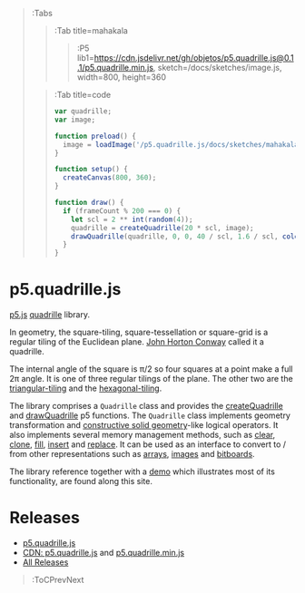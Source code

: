 > :Tabs
> > :Tab title=mahakala
> > 
> > > :P5 lib1=https://cdn.jsdelivr.net/gh/objetos/p5.quadrille.js@0.1.1/p5.quadrille.min.js, sketch=/docs/sketches/image.js, width=800, height=360
>
> > :Tab title=code
> >
> > ```js | image.js
> > var quadrille;
> > var image;
> > 
> > function preload() {
> >   image = loadImage('/p5.quadrille.js/docs/sketches/mahakala.jpg');
> > }
> > 
> > function setup() {
> >   createCanvas(800, 360);
> > }
> > 
> > function draw() {
> >   if (frameCount % 200 === 0) {
> >     let scl = 2 ** int(random(4));
> >     quadrille = createQuadrille(20 * scl, image);
> >     drawQuadrille(quadrille, 0, 0, 40 / scl, 1.6 / scl, color(random(255)));
> >   }
> > }

# p5.quadrille.js

[p5.js](https://p5js.org/) [quadrille](https://en.wikipedia.org/wiki/Square_tiling) library.

In geometry, the square-tiling, square-tessellation or square-grid is a regular tiling of the Euclidean plane. [John Horton Conway](https://en.wikipedia.org/wiki/John_Horton_Conway) called it a quadrille.

The internal angle of the square is π/2 so four squares at a point make a full 2π angle. It is one of three regular tilings of the plane. The other two are the [triangular-tiling](https://en.wikipedia.org/wiki/Triangular_tiling) and the [hexagonal-tiling](https://en.wikipedia.org/wiki/Hexagonal_tiling).

The library comprises a `Quadrille` class and provides the [createQuadrille](/docs/p5-fx/create_quadrille) and [drawQuadrille](/docs/p5-fx/draw_quadrille) p5 functions. The `Quadrille` class implements geometry transformation and [constructive solid geometry](https://en.wikipedia.org/wiki/Constructive_solid_geometry)-like logical operators. It also implements several memory management methods, such as [clear](/docs/io/clear), [clone](/docs/io/clone), [fill](/docs/io/fill), [insert](/docs/io/insert) and [replace](/docs/io/replace). It can be used as an interface to convert to / from other representations such as [arrays](https://developer.mozilla.org/en-US/docs/Web/JavaScript/Reference/Global_Objects/Array), [images](https://p5js.org/reference/#/p5.Image) and [bitboards](https://en.wikipedia.org/wiki/Bitboard).

The library reference together with a [demo](/docs/demo) which illustrates most of its functionality, are found along this site.

# Releases

- [p5.quadrille.js](https://raw.githubusercontent.com/objetos/p5.quadrille.js/main/p5.quadrille.js)
- [CDN: p5.quadrille.js](https://cdn.jsdelivr.net/gh/objetos/p5.quadrille.js@0.1.1/p5.quadrille.js) and [p5.quadrille.min.js](https://cdn.jsdelivr.net/gh/objetos/p5.quadrille.js@0.1.1/p5.quadrille.min.js)
- [All Releases](https://github.com/objetos/p5.quadrille.js/releases)

> :ToCPrevNext